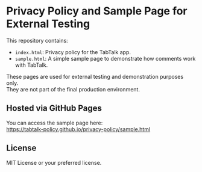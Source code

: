 # Privacy Policy and Sample Page for External Testing

This repository contains:

- `index.html`: Privacy policy for the TabTalk app.
- `sample.html`: A simple sample page to demonstrate how comments work with TabTalk.

These pages are used for external testing and demonstration purposes only.  
They are not part of the final production environment.

## Hosted via GitHub Pages

You can access the sample page here:  
https://tabtalk-policy.github.io/privacy-policy/sample.html

## License

MIT License or your preferred license.
